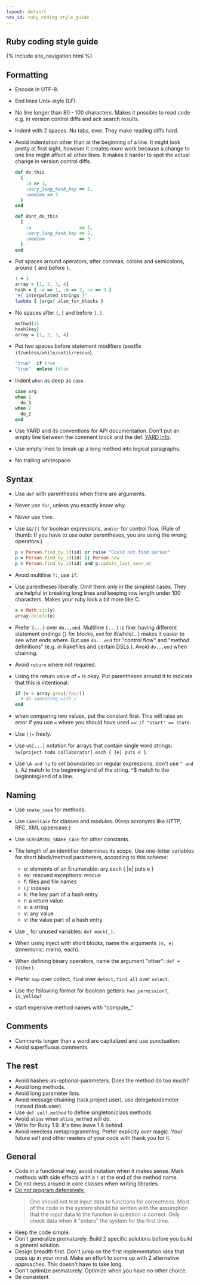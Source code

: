 ```yaml
---
layout: default
nav_id: ruby_coding_style_guide
---
```


<div class="page-header">
  <h2>Ruby coding style guide</h2>
</div>

{% include site_navigation.html %}

Formatting
----------

* Encode in UTF-8.
* End lines Unix-style (LF).
* No line longer than 80 - 100 characters. Makes it possible to read code e.g. in
  version control diffs and ack search results.
* Indent with 2 spaces. No tabs, ever. They make reading diffs hard.
* Avoid indentation other than at the beginning of a line. It might look pretty
  at first sight, however it creates more work because a change to one line might
  affect all other lines. It makes it harder to spot the actual change in
  version control diffs.

    ```ruby
    def do_this
      {
        :a => 1,
        :very_long_hash_key => 2,
        :medium => 3
      }
    end
    
    def dont_do_this
      {
        :a                  => 1,
        :very_long_hash_key => 2,
        :medium             => 3
      }
    end
    ```

* Put spaces around operators, after commas, colons and semicolons, around `{` and before `}`.

    ```ruby
    1 + 3
    array = [1, 2, 3, 4]
    hash = { :a => 1, :b => 2, :c => 3 }
    "#{ interpolated_strings }"
    lambda { |args| also_for_blocks }
    ```

* No spaces after `(`, `[` and before `]`, `)`.

    ```ruby
    method(1)
    hash[key]
    array = [1, 2, 3, 4]
    ```

* Put two spaces before statement modifiers (postfix `if/unless/while/until/rescue`).

    ```ruby
    "true"  if true
    "true"  unless false
    ```

* Indent `when` as deep as `case`.

    ```ruby
    case arg
    when 1
      do_1
    when 2
      do_2
    end
    ```

* Use YARD and its conventions for API documentation.  Don't put an empty line between
  the comment block and the def. [YARD info](http://yardoc.org/).
* Use empty lines to break up a long method into logical paragraphs.
* No trailing whitespace.


Syntax
------

* Use `def` with parentheses when there are arguments.
* Never use `for`, unless you exactly know why.
* Never use `then`.
* Use `&&/||` for boolean expressions, `and/or` for control flow.  (Rule
  of thumb: If you have to use outer parentheses, you are using the
  wrong operators.)

    ```ruby
    p = Person.find_by_id(id) or raise "Could not find person"
    p = Person.find_by_id(id) || Person.new
    p = Person.find_by_id(id) and p.update_last_seen_at
    ```

* Avoid multiline `?:`, use `if`.
* Use parentheses liberally. Omit them only in the simplest cases.
  They are helpful in breaking long lines and keeping row length under
  100 characters. Makes your ruby look a bit more like C.

    ```ruby
    x = Math.sin(y)
    array.delete(e)
    ```

* Prefer `{...}` over `do...end`. Multiline `{...}` is fine: having different
  statement endings (`}` for blocks, `end` for if/while/...) makes it easier to
  see what ends where. But use `do...end` for "control flow" and
  "method definitions" (e.g. in Rakefiles and certain DSLs.). Avoid `do...end`
  when chaining.
* Avoid `return` where not required.
* Using the return value of `=` is okay. Put parentheses around it to indicate
  that this is intentional:

    ```ruby
    if (v = array.grep(/foo/))
      # do something with v
    end
    ```

* when comparing two values, put the constant first. This will raise an error
  if you use `=` where you should have used `==`: `if "start" == state`.
* Use `||=` freely.
* Use `w%[...]` notation for arrays that contain single word strings:
  `%w[project todo collaborator].each { |e| puts e }`.
* Use `\A and \z` to set boundaries on regular expressions, don't use `^ and $`.
  Az match to the beginning/end of the string. ^$ match to the beginning/end of a line.

Naming
------

* Use `snake_case` for methods.
* Use `CamelCase` for classes and modules. (Keep acronyms like HTTP, RFC, XML uppercase.)
* Use `SCREAMING_SNAKE_CASE` for other constants.
* The length of an identifier determines its scope.  Use one-letter variables for short
  block/method parameters, according to this scheme:
    * e: elements of an Enumerable: ary.each { |e| puts e }
    * ex: rescued exceptions: rescue
    * f: files and file names
    * i,j: indexes
    * k: the key part of a hash entry
    * r: a return value
    * s: a string
    * v: any value
    * v: the value part of a hash entry

* Use `_` for unused variables: `def mock(_)`.
* When using inject with short blocks, name the arguments `|m, e|` (mnemonic: memo, each).
* When defining binary operators, name the argument "other": `def +(other)`.
* Prefer `map` over collect, `find` over `detect`, `find_all` over `select`.
* Use the following format for boolean getters: `has_permission?`, `is_yellow?`
* start expensive method names with "compute_"

Comments
--------

* Comments longer than a word are capitalized and use punctuation.
* Avoid superfluous comments.


The rest
--------

* Avoid hashes-as-optional-parameters. Does the method do too much?
* Avoid long methods.
* Avoid long parameter lists.
* Avoid message chaining (task.project.user), use delegate/demeter instead (task.user)
* Use `def self.method` to define singleton/class methods.
* Avoid `alias` when `alias_method` will do.
* Write for Ruby 1.9. It's time leave 1.8 behind.
* Avoid needless metaprogramming. Prefer explicity over magic. Your future self
  and other readers of your code with thank you for it.


General
-------

* Code in a functional way, avoid mutation when it makes sense. Mark methods
  with side effects with a `!` at the end of the method name.
* Do not mess around in core classes when writing libraries.
* [Do not program defensively.](http://www.erlang.se/doc/programming_rules.shtml#HDR11)
  <blockquote>
    One should not test input data to functions for correctness. Most of the code in the system
    should be written with the assumption that the input data to the function in question is
    correct. Only check data when it "enters" the system for the first time.
  </blockquote>
* Keep the code simple.
* Don't generalize prematurely. Build 2 specific solutions before you build a
  general solution.
* Design breadth first. Don't jump on the first implementation idea that pops up in your mind.
  Make an effort to come up with 2 alternative approaches. This doesn't have to take long.
* Don't optimize prematurely. Optimize when you have no other choice.
* Be consistent.
